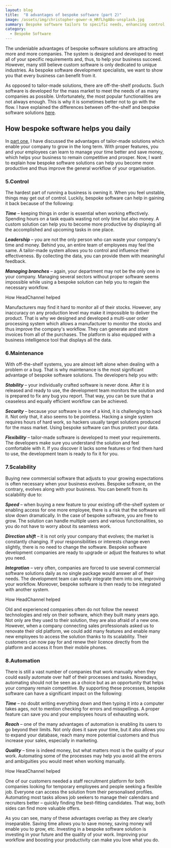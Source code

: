```yaml
---
layout: blog
title:  "8 advantages of bespoke software (part 2)"
image: /assets/img/christopher-gower-m_HRfLhgABo-unsplash.jpg
summary: Bespoke software tailors to specific needs, enhancing control, maintenance, scalability, and automation, offering unique advantages over generic off-the-shelf solutions, vital for business growth and efficiency.
category:
  - Bespoke Software
---
```


The undeniable advantages of bespoke software solutions are attracting more and more companies. The system is designed and developed to meet all of your specific requirements and, thus, to help your business succeed. However, many still believe custom software is only dedicated to unique industries. As bespoke software development specialists, we want to show you that every business can benefit from it.

As opposed to tailor-made solutions, there are off-the-shelf products. Such software is developed for the mass market to meet the needs of as many companies as possible. Unfortunately, the most popular functionalities are not always enough. This is why it is sometimes better not to go with the flow. I have explained the differences between off-the-shelf and bespoke software solutions [here](https://headchannel.co.uk/blog/bespoke-software-vs-off-the-shelf-software/).       

 
## How bespoke software helps you daily
In [part one](https://headchannel.co.uk/blog/8-benefits-of-bespoke-software/), I have discussed the advantages of tailor-made solutions which enable your company to grow in the long term. With proper features, you and your employees can learn to manage your time better and save money, which helps your business to remain competitive and prosper. Now, I want to explain how bespoke software solutions can help you become more productive and thus improve the general workflow of your organisation.
 
### 5.Control
The hardest part of running a business is owning it. When you feel unstable, things may get out of control. Luckily, bespoke software can help in gaining it back because of the following:

***Time*** – keeping things in order is essential when working effectively. Spending hours on a task equals wasting not only time but also money. A custom solution can help you to become more productive by displaying all the accomplished and upcoming tasks in one place.

***Leadership*** – you are not the only person who can waste your company's time and money. Behind you, an entire team of employees may feel the same. A tailor-made system allows you to control and influence their effectiveness. By collecting the data, you can provide them with meaningful feedback.

***Managing branches*** – again, your department may not be the only one in your company. Managing several sectors without proper software seems impossible while using a bespoke solution can help you to regain the necessary workflow.
 
How HeadChannel helped

Manufacturers may find it hard to monitor all of their stocks. However, any inaccuracy on any production level may make it impossible to deliver the product. That is why we designed and developed a multi-user order processing system which allows a manufacturer to monitor the stocks and thus improve the company's workflow. They can generate and store invoices from all of the purchases. The platform is also equipped with a business intelligence tool that displays all the data.
 

### 6.Maintenance
With off-the-shelf systems, you are almost left alone when dealing with a problem or a bug. That is why maintenance is the most significant advantage of bespoke software solutions. The developers help you with:

***Stability*** – your individually crafted software is never done. After it is released and ready to use, the development team monitors the solution and is prepared to fix any bug you report. That way, you can be sure that a ceaseless and equally efficient workflow can be achieved.

***Security*** – because your software is one of a kind, it is challenging to hack it. Not only that, it also seems to be pointless. Hacking a single system requires hours of hard work, so hackers usually target solutions produced for the mass market. Using bespoke software can thus protect your data.

***Flexibility*** – tailor-made software is developed to meet your requirements. The developers make sure you understand the solution and feel comfortable with it. If you discover it lacks some features or find them hard to use, the development team is ready to fix it for you.
 
### 7.Scalability
Buying new commercial software that adjusts to your growing expectations is often necessary when your business evolves. Bespoke software, on the contrary, evolves along with your business. You can benefit from its scalability due to:

***Speed*** – when buying a new feature to your existing off-the-shelf system or enabling access for one more employee, there is a risk that the software will slow down dramatically. In the case of bespoke software, you are free to grow. The solution can handle multiple users and various functionalities, so you do not have to worry about its seamless work.

***Direction shift*** – it is not only your company that evolves; the market is constantly changing. If your responsibilities or interests change even slightly, there is no need to change the software. Bespoke software 
development companies are ready to upgrade or adjust the features to what you need.

***Integration*** – very often, companies are forced to use several commercial software solutions daily as no single package would answer all of their needs. The development team can easily integrate them into one, improving your workflow. Moreover, bespoke software is then ready to be integrated with another system.
 
How HeadChannel helped

Old and experienced companies often do not follow the newest technologies and rely on their software, which they built many years ago. Not only are they used to their solution, they are also afraid of a new one. However, when a company connecting sales professionals asked us to renovate their old platform, we could add many features and enable many new employees to access the solution thanks to its scalability. Their customers can now pay for and renew their licence directly from the platform and access it from their mobile phones.
 

### 8.Automation
There is still a vast number of companies that work manually when they could easily automate over half of their processes and tasks. Nowadays, automating should not be seen as a choice but as an opportunity that helps your company remain competitive. By supporting these processes, bespoke software can have a significant impact on the following:

***Time*** – no doubt writing everything down and then typing it into a computer takes ages, not to mention checking for errors and misspellings. A proper feature can save you and your employees hours of exhausting work.

***Reach*** – one of the many advantages of automation is enabling its users to go beyond their limits. Not only does it save your time, but it also allows you to expand your database, reach many more potential customers and thus increase your sales, especially in marketing.

***Quality*** – time is indeed money, but what matters most is the quality of your work. Automating some of the processes may help you avoid all the errors and ambiguities you would meet when working manually.
 
How HeadChannel helped

One of our customers needed a staff recruitment platform for both companies looking for temporary employees and people seeking a flexible job. Everyone can access the solution from their personalised profiles. Automating most tasks allows job seekers to manage their calendars and recruiters better – quickly finding the best-fitting candidates. That way, both sides can find more valuable offers.

As you can see, many of these advantages overlap as they are clearly inseparable. Saving time allows you to save money, saving money will enable you to grow, etc. Investing in a bespoke software solution is investing in your future and the quality of your work. Improving your workflow and boosting your productivity can make you love what you do.
